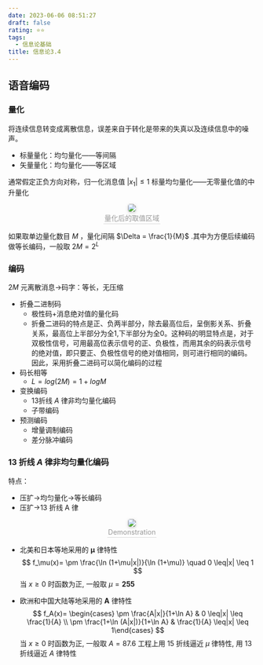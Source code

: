 ```yaml
---
date: 2023-06-06 08:51:27
draft: false
rating: ⭐⭐
tags:
  - 信息论基础
title: 信息论3.4
---
```


## 语音编码



### 量化

将连续信息转变成离散信息，误差来自于转化是带来的失真以及连续信息中的噪声。

+ 标量量化：均匀量化——等间隔
+ 矢量量化：均匀量化——等区域

通常假定正负方向对称，归一化消息值 $|x_{1}| \leqslant 1$ 
标量均匀量化——无零量化值的中升量化

<center>
    <img style="border-radius: 0.3125em;
    box-shadow: 0 2px 4px 0 rgba(34,36,38,.12),0 2px 10px 0 rgba(34,36,38,.08);"
    src="https://search.pstatic.net/common?src=https://i.imgur.com/PkWNBVb.png">
    <br>
    <div style="color:orange; border-bottom: 1px solid #d9d9d9;
    display: inline-block;
    color: #999;
    padding: 2px;">量化后的取值区域
    </div>
</center>

如果取单边量化数目 $M$ ，量化间隔 $\Delta = \frac{1}{M}$ .其中为方便后续编码做等长编码，一般取 $2M=2^{L}$

### 编码

$2 M$ 元离散消息→码字：等长，无压缩

+ 折叠二进制码
	- 极性码+消息绝对值的量化码
	- 折叠二进码的特点是正、负两半部分，除去最高位后，呈倒影关系、折叠关系，最高位上半部分为全1,下半部分为全0。这种码的明显特点是，对于双极性信号，可用最高位表示信号的正、负极性，而用其余的码表示信号的绝对值，即只要正、负极性信号的绝对值相同，则可进行相同的编码。因此，采用折叠二进码可以简化编码的过程
+ 码长相等
	-  $L = log (2 M)= 1+log M$
+ 变换编码
    - $13$折线 $A$ 律非均匀量化编码
    - 子带编码
+ 预测编码
    - 增量调制编码
    - 差分脉冲编码

### $13$ 折线 $A$ 律非均匀量化编码

特点：
+ 压扩→均匀量化→等长编码
+ 压扩→13 折线 A 律

<center>
    <img style="border-radius: 0.3125em;
    box-shadow: 0 2px 4px 0 rgba(34,36,38,.12),0 2px 10px 0 rgba(34,36,38,.08);"
    src="https://search.pstatic.net/common?src=https://i.imgur.com/kYxzkYD.png">
    <br>
    <div style="color:orange; border-bottom: 1px solid #d9d9d9;
    display: inline-block;
    color: #999;
    padding: 2px;">Demonstration
    </div>
</center>

+ 北美和日本等地采用的 $\boldsymbol{\mu}$ 律特性
$$
f_\mu(x)= \pm \frac{\ln (1+\mu|x|)}{\ln (1+\mu)} \quad 0 \leq|x| \leq 1
$$
当 $x \geq 0$ 时函数为正, 一般取 $\mu=\mathbf{2 5 5}$

+ 欧洲和中国大陆等地采用的 $\boldsymbol{A}$ 律特性
$$
f_A(x)= \begin{cases} \pm \frac{A|x|}{1+\ln A} & 0 \leq|x| \leq \frac{1}{A} \\ \pm \frac{1+\ln (A|x|)}{1+\ln A} & \frac{1}{A} \leq|x| \leq 1\end{cases}
$$
当 $x \geq 0$ 时函数为正, 一般取 $A=87.6$
工程上用 15 折线逼近 $\mu$ 律特性, 用 13 折线逼近 $A$ 律特性

